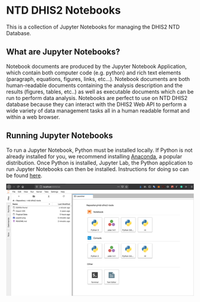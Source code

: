 # NTD DHIS2 Notebooks

This is a collection of Jupyter Notebooks for managing the DHIS2 NTD Database.

## What are Jupyter Notebooks?
Notebook documents are produced by the Jupyter Notebook Application, which contain both computer code (e.g. python) and rich text elements (paragraph, equations, figures, links, etc…). Notebook documents are both human-readable documents containing the analysis description and the results (figures, tables, etc..) as well as executable documents which can be run to perform data analysis. Notebooks are perfect to use on NTD DHIS2 database because they can interact with the DHIS2 Web API to perform a wide variety of data management tasks all in a human readable format and within a web browser.

## Running Jupyter Notebooks
To run a Jupyter Notebook, Python must be installed locally. If Python is not already installed for you, we recommend installing [Anaconda](https://www.anaconda.com/products/individual), a popular distribution. Once Python is installed, Jupyter Lab, the Python application to run Jupyter Notebooks can then be installed. Instructions for doing so can be found [here](https://jupyterlab.readthedocs.io/en/stable/getting_started/installation.html).


![Running a Jupyter Notebook](jupyter.png)
